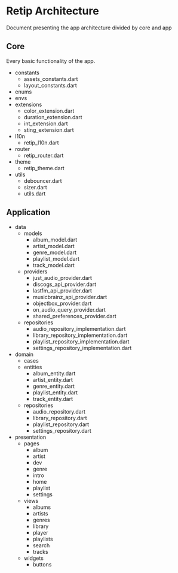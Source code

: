 # Retip Architecture

Document presenting the app architecture divided by core and app 

## Core

Every basic functionality of the app.

- constants
    - assets_constants.dart
    - layout_constants.dart
- enums
- envs
- extensions
    - color_extension.dart
    - duration_extension.dart
    - int_extension.dart
    - sting_extension.dart
- l10n
    - retip_l10n.dart
- router
    - retip_router.dart
- theme
    - retip_theme.dart
- utils
    - debouncer.dart
    - sizer.dart
    - utils.dart

## Application

- data
    - models
        - album_model.dart
        - artist_model.dart
        - genre_model.dart
        - playlist_model.dart
        - track_model.dart
    - providers
        - just_audio_provider.dart
        - discogs_api_provider.dart
        - lastfm_api_provider.dart
        - musicbrainz_api_provider.dart
        - objectbox_provider.dart
        - on_audio_query_provider.dart
        - shared_preferences_provider.dart
    - repositories
        - audio_repository_implementation.dart
        - library_repository_implementation.dart
        - playlist_repository_implementation.dart
        - settings_repository_implementation.dart
- domain
    - cases
    - entities
        - album_entity.dart
        - artist_entity.dart
        - genre_entity.dart
        - playlist_entity.dart
        - track_entity.dart
    - repositories
        - audio_repository.dart
        - library_repository.dart
        - playlist_repository.dart
        - settings_repository.dart
- presentation
    - pages
        - album
        - artist
        - dev
        - genre
        - intro
        - home
        - playlist
        - settings
    - views
        - albums
        - artists
        - genres
        - library
        - player
        - playlists
        - search
        - tracks
    - widgets
        - buttons